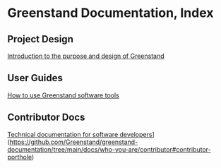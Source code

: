 Greenstand Documentation, Index
===============================

## Project Design
[Introduction to the purpose and design of Greenstand](docs/project-design/index.md)

## User Guides
[How to use Greenstand software tools](docs/user-guides/index.md)

## Contributor Docs
[Technical documentation for software developers]([docs/contributor-docs/index.md)](https://github.com/Greenstand/greenstand-documentation/tree/main/docs/who-you-are/contributor#contributor-porthole)
